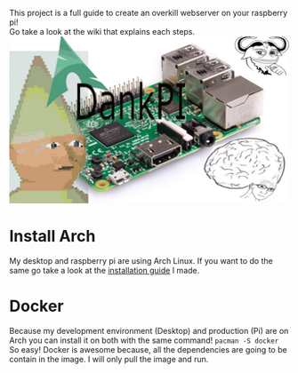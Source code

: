 This project is a full guide to create an overkill webserver on your raspberry pi!   
Go take a look at the wiki that explains each steps.
![](/pictures/dankPi.jpg)

# Install Arch
My desktop and raspberry pi are using Arch Linux. If you want to do the same go take a look at the [installation guide](https://github.com/pascal-canuel/comfyArch) I made.

# Docker
Because my development environment (Desktop) and production (Pi) are on Arch you can
install it on both with the same command! `pacman -S docker` So easy!
Docker is awesome because, all the dependencies are going to be contain in the image.
I will only pull the image and run. 
